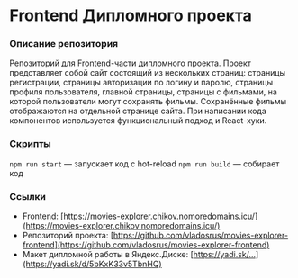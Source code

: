 # Frontend Дипломного проекта

### Описание репозитория
Репозиторий для Frontend-части дипломного проекта. Проект представляет собой сайт состоящий из нескольких страниц: страницы регистрации, страницы авторизации по логину и паролю, страницы профиля пользователя, главной страницы, страницы с фильмами, на которой пользователи могут сохранять фильмы. Сохранённые фильмы отображаются на отдельной странице сайта. При написании кода компонентов используется функциональный подход и React-хуки.

### Скрипты
`npm run start` — запускает код с hot-reload
`npm run build` — собирает код

### Cсылки
- Frontend: [https://movies-explorer.chikov.nomoredomains.icu/](https://movies-explorer.chikov.nomoredomains.icu/)
- Репозиторий проекта: [https://github.com/vladosrus/movies-explorer-frontend](https://github.com/vladosrus/movies-explorer-frontend)
- Макет дипломной работы в Яндекс.Диске: [https://yadi.sk/...](https://yadi.sk/d/5bKxK33v5TbnHQ)